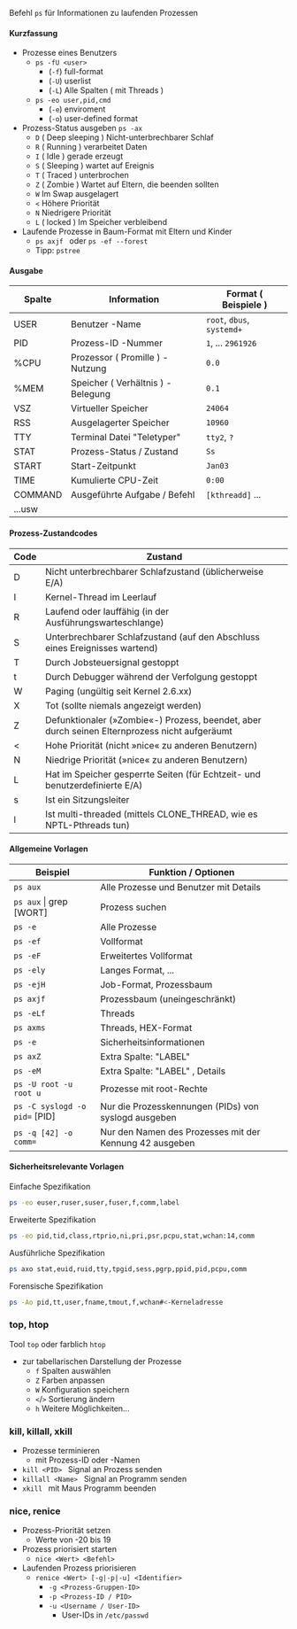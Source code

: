 Befehl `ps` für Informationen zu laufenden Prozessen
 #### Kurzfassung
- Prozesse eines Benutzers
	- `ps -fU <user> `
		- (`-f`) full-format
		- (`-U`) userlist
		- (`-L`) Alle Spalten ( mit Threads )
	- `ps -eo user,pid,cmd ` 
		- (`-e`) enviroment
		- (`-o`) user-defined format
- Prozess-Status ausgeben `ps -ax ` 
	- `D` ( Deep sleeping ) Nicht-unterbrechbarer Schlaf
	- `R` ( Running ) verarbeitet Daten 
	- `I` ( Idle ) gerade erzeugt 
	- `S` ( Sleeping ) wartet auf Ereignis 
	- `T` ( Traced ) unterbrochen 
	- `Z` ( Zombie ) Wartet auf Eltern, die beenden sollten 
	- `W` Im Swap ausgelagert 
	- `<` Höhere Priorität 
	- `N` Niedrigere Priorität 
	- `L` ( locked ) Im Speicher verbleibend 
- Laufende Prozesse in Baum-Format mit Eltern und Kinder 
	- `ps axjf ` oder  `ps -ef --forest ` 
	- Tipp: `pstree`
 #### Ausgabe
| Spalte | Information | Format ( Beispiele ) |
| ---- | ---- | ---- |
| USER | Benutzer -Name | `root`, `dbus`, `systemd+` |
| PID | Prozess-ID -Nummer | `1`, ... `2961926` |
| %CPU | Prozessor ( Promille ) -Nutzung | `0.0` |
| %MEM | Speicher ( Verhältnis ) -Belegung | `0.1` |
| VSZ | Virtueller Speicher | `24064` |
| RSS | Ausgelagerter Speicher | `10960` |
| TTY | Terminal Datei "Teletyper" | `tty2`, `?` |
| STAT | Prozess-Status / Zustand | `Ss` |
| START | Start-Zeitpunkt | `Jan03` |
| TIME | Kumulierte CPU-Zeit | `0:00` |
| COMMAND | Ausgeführte Aufgabe / Befehl | `[kthreadd]` ... |
| ...usw |  |  |
#### Prozess-Zustandcodes
| Code | Zustand |
| ---- | ---- |
| D | Nicht unterbrechbarer Schlafzustand (üblicherweise E/A) |
| I | Kernel-Thread im Leerlauf |
| R | Laufend oder lauffähig (in der Ausführungswarteschlange)  |
| S | Unterbrechbarer Schlafzustand (auf den Abschluss eines Ereignisses wartend) |
| T | Durch Jobsteuersignal gestoppt |
| t | Durch Debugger während der Verfolgung gestoppt |
| W | Paging (ungültig seit Kernel 2.6.xx) |
| X | Tot (sollte niemals angezeigt werden) |
| Z | Defunktionaler (»Zombie«-) Prozess, beendet, aber durch seinen Elternprozess nicht aufgeräumt |
| < | Hohe Priorität (nicht »nice« zu anderen Benutzern)   |
| N | Niedrige Priorität (»nice« zu anderen Benutzern) |
| L | Hat im Speicher gesperrte Seiten (für Echtzeit- und benutzerdefinierte E/A)   |
| s | Ist ein Sitzungsleiter   |
| l | Ist multi-threaded (mittels CLONE_THREAD, wie es NPTL-Pthreads tun)   |
#### Allgemeine Vorlagen
| Beispiel | Funktion / Optionen |
| ---- | ---- |
| `ps aux ` | Alle Prozesse und Benutzer mit Details |
| `ps aux` \| grep [WORT]  | Prozess suchen |
| `ps -e` | Alle Prozesse |
| `ps -ef` | Vollformat |
| `ps -eF` | Erweitertes Vollformat |
| `ps -ely` | Langes Format, ... |
| `ps -ejH` | Job-Format, Prozessbaum |
| `ps axjf` | Prozessbaum (uneingeschränkt) |
| `ps -eLf` | Threads |
| `ps axms` | Threads, HEX-Format |
| `ps -e` | Sicherheitsinformationen |
| `ps axZ` | Extra Spalte: "LABEL" |
| `ps -eM` | Extra Spalte: "LABEL" , Details |
| `ps -U root -u root u` | Prozesse mit root-Rechte |
| `ps -C syslogd -o pid=` [PID] | Nur die Prozesskennungen (PIDs) von syslogd ausgeben |
| `ps -q [42] -o comm=` | Nur den Namen des Prozesses mit der Kennung 42 ausgeben |
#### Sicherheitsrelevante Vorlagen
Einfache Spezifikation
```sh
ps -eo euser,ruser,suser,fuser,f,comm,label
```

Erweiterte Spezifikation
```sh
ps -eo pid,tid,class,rtprio,ni,pri,psr,pcpu,stat,wchan:14,comm
```

Ausführliche Spezifikation
```sh
ps axo stat,euid,ruid,tty,tpgid,sess,pgrp,ppid,pid,pcpu,comm
```

Forensische Spezifikation
```sh
ps -Ao pid,tt,user,fname,tmout,f,wchan#<-Kerneladresse
```
### top, htop
Tool `top` oder farblich `htop`
- zur tabellarischen Darstellung der Prozesse
	- `f` Spalten auswählen
	- `Z` Farben anpassen
	- `W` Konfiguration speichern
	- `<`/`>` Sortierung ändern
	- `h` Weitere Möglichkeiten...
### kill, killall, xkill
- Prozesse terminieren
	- mit Prozess-ID oder -Namen
- `kill <PID> ` Signal an Prozess senden
- `killall <Name> ` Signal an Programm senden
- `xkill ` mit Maus Programm beenden
### nice, renice
- Prozess-Priorität setzen
	- Werte von -20 bis 19
- Prozess priorisiert starten
	- `nice <Wert> <Befehl> ` 
- Laufenden Prozess priorisieren
	- `renice <Wert> [-g|-p|-u] <Identifier> `
		- `-g <Prozess-Gruppen-ID>`
		- `-p <Prozess-ID / PID>`
		- `-u <Username / User-ID>`
			- User-IDs in `/etc/passwd`